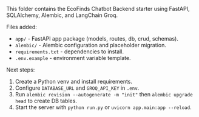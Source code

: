 This folder contains the EcoFinds Chatbot Backend starter using FastAPI, SQLAlchemy, Alembic, and LangChain Groq.

Files added:
- `app/` - FastAPI app package (models, routes, db, crud, schemas).
- `alembic/` - Alembic configuration and placeholder migration.
- `requirements.txt` - dependencies to install.
- `.env.example` - environment variable template.

Next steps:
1. Create a Python venv and install requirements.
2. Configure `DATABASE_URL` and `GROQ_API_KEY` in `.env`.
3. Run `alembic revision --autogenerate -m "init"` then `alembic upgrade head` to create DB tables.
4. Start the server with `python run.py` or `uvicorn app.main:app --reload`.
